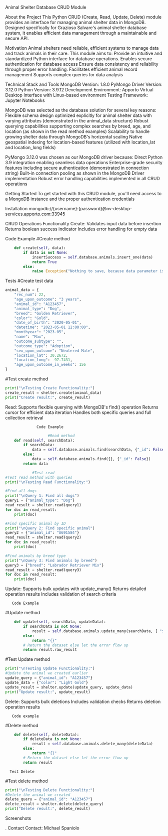 Animal Shelter Database CRUD Module

About the Project 
This Python CRUD (Create, Read, Update, Delete) module provides an  interface for managing animal shelter data in MongoDB. Designed specifically for Grazioso Salvare's animal shelter database system, it enables efficient data management through a maintainable and secure API.

Motivation
Animal shelters need reliable, efficient systems to manage data and track animals in their care. This module aims to:
Provide an intuitive and standardized Python interface for database operations.
Enables secure authentication for database access
Ensure data consistency and reliability through proper error handling.
Facilitates efficient animal record management
Supports complex queries for data analysis


Technical Stack and Tools
MongoDB Version: 1.8.0
PyMongo Driver Version: 3.12.0
Python Version: 3.9.12
Development Environment: Apporto Virtual Desktop Interface with Linux-based environment
Testing Framework: Jupyter Notebooks

MongoDB was selected as the database solution for several key reasons:
Flexible schema design optimized explicitly for animal shelter data with varying attributes (demonstrated in the animal_data structure)
Robust querying capabilities supporting complex searches by breed, age, and location (as shown in the read method examples)
Scalability to handle growing shelter data through MongoDB's horizontal scaling
Native geospatial indexing for location-based features (utilized with location_lat and location_long fields)

PyMongo 3.12.0 was chosen as our MongoDB driver because:
Direct Python 3.9 integration enabling seamless data operations
Enterprise-grade security features including secure authentication (demonstrated in connection string)
Built-in connection pooling as shown in the MongoDB Driver implementation
Robust error handling capabilities implemented in all CRUD operations

Getting Started
To get started with this CRUD module, you'll need access to a MongoDB instance and the proper authentication credentials

Installation
mongodb://{username}:{password}@nv-desktop-services.apporto.com:33945      

CRUD Operations Functionality
Create: 
Validates input data before insertion
Returns boolean success indicator
Includes error handling for empty data

Code Example
#Create method
```python
    def create(self, data):
        if data is not None:
            insertSuccess = self.database.animals.insert_one(data)
            return True
        else:
            raise Exception("Nothing to save, because data parameter is empty")
```
            

Tests
#Create test data
```python
animal_data = {
    "rec_num": 22,
    "age_upon_outcome": "3 years",
    "animal_id": "A123457",
    "animal_type": "Dog",
    "breed": "Golden Retriever",
    "color": "Gold",
    "date_of_birth": "2020-05-01",
    "datetime": "2023-05-01 12:00:00",
    "monthyear": "2023-05",
    "name": "Max",
    "outcome_subtype": "",
    "outcome_type": "Adoption",
    "sex_upon_outcome": "Neutered Male",
    "location_lat": 30.2672,
    "location_long": -97.7431,
    "age_upon_outcome_in_weeks": 156
}
```

#Test create method
```python
print("\nTesting Create Functionality:")
create_result = shelter.create(animal_data)
print("Create result:", create_result)
```


Read: 
Supports flexible querying with MongoDB's find() operation
Returns cursor for efficient data iteration
Handles both specific queries and full collection retrieval

                  Code Example
```python
                   #Read method
    def read(self, searchData):
        if searchData:
            data = self.database.animals.find(searchData, {"_id": False})
        else:
            data = self.database.animals.find({}, {"_id": False})
        return data

            #Test read
#Test read method with queries
print("\nTesting Read Functionality:")

#Find all dogs
print("\nQuery 1: Find all dogs")
query1 = {"animal_type": "Dog"}
read_result = shelter.read(query1)
for doc in read_result:
    print(doc)

#Find specific animal by ID
print("\nQuery 2: Find specific animal")
query2 = {"animal_id": "A691584"}
read_result = shelter.read(query2)
for doc in read_result:
    print(doc)

#Find animals by breed type
print("\nQuery 3: Find animals by breed")
query3 = {"breed": "Labrador Retriever Mix"}
read_result = shelter.read(query3)
for doc in read_result:
    print(doc)
```

Update:
Supports bulk updates with update_many()
Returns detailed operation results
Includes validation of search criteria

       Code Example
#Update method
```python
    def update(self, searchData, updateData):
        if searchData is not None:
            result = self.database.animals.update_many(searchData, { "$set": updateData })
        else:
            return "{}"
        # Return the dataset else let the error flow up
        return result.raw_result
```

#Test Update method
```python
print("\nTesting Update Functionality:")
#Update the animal we created earlier
update_query = {"animal_id": "A123457"}
update_data = {"color": "Light Gold"}
update_result = shelter.update(update_query, update_data)
print("Update result:", update_result)
```

Delete:
Supports bulk deletions
Includes validation checks
Returns deletion operation results
          
       Code example
#Delete method
```python
    def delete(self, deleteData):
        if deleteData is not None:
            result = self.database.animals.delete_many(deleteData)
        else:
            return "{}"
        # Return the dataset else let the error flow up
        return result
```

      Test Delete

#Test delete method
```python
print("\nTesting Delete Functionality:")
#Delete the animal we created
delete_query = {"animal_id": "A123457"}
delete_result = shelter.delete(delete_query)
print("Delete result:", delete_result)
```

Screenshots
 
 



 
 


 
. Contact
Contact: Michael Spaniolo
